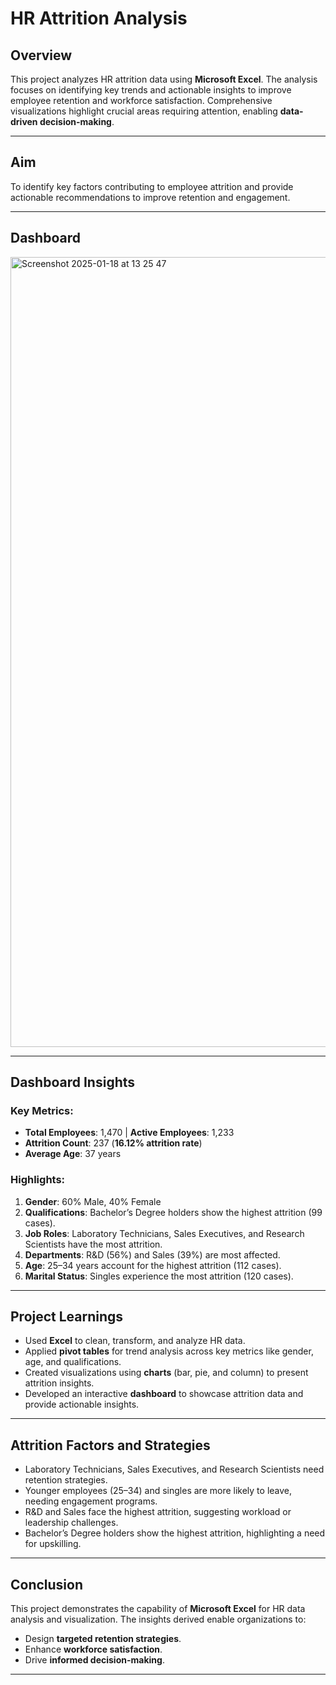 # **HR Attrition Analysis**

## **Overview**
This project analyzes HR attrition data using **Microsoft Excel**. The analysis focuses on identifying key trends and actionable insights to improve employee retention and workforce satisfaction. Comprehensive visualizations highlight crucial areas requiring attention, enabling **data-driven decision-making**.

---

## **Aim**
To identify key factors contributing to employee attrition and provide actionable recommendations to improve retention and engagement.

---

## **Dashboard**
<img width="1264" alt="Screenshot 2025-01-18 at 13 25 47" src="https://github.com/user-attachments/assets/a65dfadd-b5d9-4375-bcc9-1c7a6076757f" />


---

## **Dashboard Insights**

### **Key Metrics:**
- **Total Employees**: 1,470 | **Active Employees**: 1,233
- **Attrition Count**: 237 (**16.12% attrition rate**)
- **Average Age**: 37 years

### **Highlights:**
1. **Gender**: 60% Male, 40% Female
2. **Qualifications**: Bachelor’s Degree holders show the highest attrition (99 cases).
3. **Job Roles**: Laboratory Technicians, Sales Executives, and Research Scientists have the most attrition.
4. **Departments**: R&D (56%) and Sales (39%) are most affected.
5. **Age**: 25–34 years account for the highest attrition (112 cases).
6. **Marital Status**: Singles experience the most attrition (120 cases).


---

## **Project Learnings**

- Used **Excel** to clean, transform, and analyze HR data.
- Applied **pivot tables** for trend analysis across key metrics like gender, age, and qualifications.
- Created visualizations using **charts** (bar, pie, and column) to present attrition insights.
- Developed an interactive **dashboard** to showcase attrition data and provide actionable insights.

---

## **Attrition Factors and Strategies**

- Laboratory Technicians, Sales Executives, and Research Scientists need retention strategies.
- Younger employees (25–34) and singles are more likely to leave, needing engagement programs.
- R&D and Sales face the highest attrition, suggesting workload or leadership challenges.
- Bachelor’s Degree holders show the highest attrition, highlighting a need for upskilling.

---

## **Conclusion**
This project demonstrates the capability of **Microsoft Excel** for HR data analysis and visualization. The insights derived enable organizations to:
- Design **targeted retention strategies**.
- Enhance **workforce satisfaction**.
- Drive **informed decision-making**.

---




